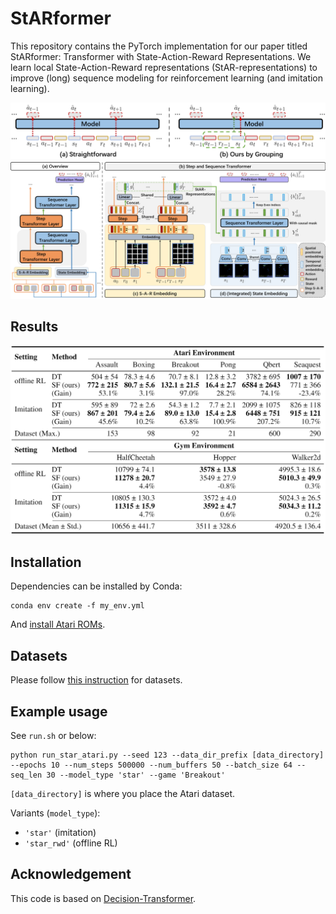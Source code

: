 
# StARformer
This repository contains the PyTorch implementation for our paper titled StARformer: Transformer with State-Action-Reward Representations.
We learn local State-Action-Reward representations (StAR-representations) to improve (long) sequence modeling for reinforcement learning (and imitation learning).

<img src="./figures/seqmodelrl2.png">
<img src="./figures/mainfigure2.png">

## Results

<img src="./figures/results.png">

## Installation

Dependencies can be installed by Conda:

```
conda env create -f my_env.yml
```

And [install Atari ROMs](https://github.com/openai/atari-py#roms).

## Datasets
Please follow [this instruction](https://github.com/kzl/decision-transformer/blob/master/atari/readme-atari.md#downloading-datasets) for datasets.


## Example usage

See `run.sh` or below:
```
python run_star_atari.py --seed 123 --data_dir_prefix [data_directory] --epochs 10 --num_steps 500000 --num_buffers 50 --batch_size 64 --seq_len 30 --model_type 'star' --game 'Breakout'
```
`[data_directory]` is where you place the Atari dataset.

Variants (`model_type`):
 - `'star'` (imitation)
 - `'star_rwd'` (offline RL)


## Acknowledgement

This code is based on [Decision-Transformer](https://github.com/kzl/decision-transformer/).
